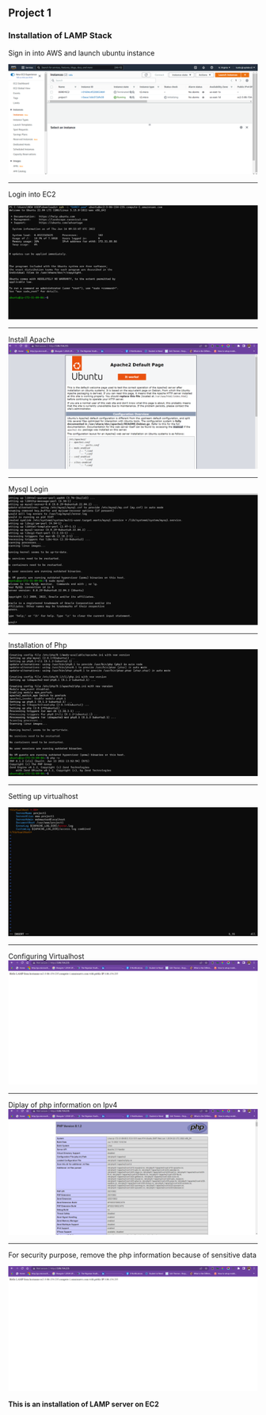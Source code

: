## Project 1

### Installation of LAMP Stack

Sign in into AWS and launch ubuntu instance

![Display of EC2](img/project1/ec2.png) 

---

Login into EC2 

![Login into EC2 Instance](img/project1/login%20to%20ec2.png)

---

Install Apache
![Install Apache](img/project1/apache.png)

---
Mysql Login
![mysql login](img/project1/mysqllogin.png)

---
Installation of Php 
![Installing Php](img/project1/installingphp.png)


---
Setting up virtualhost 

![Setting virtualhost](img/project1/virtualhost.png)

---
Configuring Virtualhost
![configuring virtualhost](img/project1/connectingvirtualhost.png)

---

Diplay of php information on Ipv4
![phpdisplay](img/project1/phpdisplay.png)

---

For security purpose, remove the php information because of sensitive data 

![removal of php information](img/project1/afterremoving.png)

**This is an installation of LAMP server on EC2**